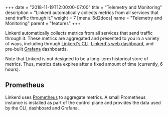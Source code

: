 +++
date = "2018-11-19T12:00:00-07:00"
title = "Telemetry and Monitoring"
description = "Linkerd automatically collects metrics from all services that send traffic through it."
weight = 7
[menu.l5d2docs]
  name = "Telemetry and Monitoring"
  parent = "features"
+++

Linkerd automatically collects metrics from all services that send traffic
through it. These metrics are aggregated and presented to you in a variety of
ways, including through [Linkerd's CLI](/2/cli/),
[Linkerd's web dashboard](../dashboard/#linkerd-dashboard), and pre-built
[Grafana](../dashboard/#grafana) dashboards.

Note that Linkerd is not designed to be a long-term historical store of
metrics. Thus, metrics data expires after a fixed amount of time (currently, 6
hours).

## Prometheus

Linkerd uses [Prometheus](https://prometheus.io) to aggregate metrics. A small
Prometheus instance is installed as part of the control plane and provides the
data used by the CLI, dashboard and Grafana.
